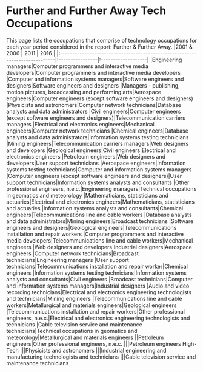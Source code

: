 # Further and Further Away Tech Occupations
This page lists the occupations that comprise of technology occupations for each year period considered in the report: Further & Further Away.
|2001 & 2006                                                                  |      2011       |          2016      |
|:----------------------------------------------------------------------------|:----------------|:-------------------|
|Engineering managers|Computer programmers and interactive media developers|Computer programmers and interactive media developers
|Computer and information systems managers|Software engineers and designers|Software engineers and designers
|Managers - publishing, motion pictures, broadcasting and performing arts|Aerospace engineers|Computer engineers (except software engineers and designers)
|Physicists and astronomers|Computer network technicians|Database analysts and data administrators
|Civil engineers|Computer engineers (except software engineers and designers)|Telecommunication carriers managers
|Electrical and electronics engineers|Mechanical engineers|Computer network technicians
|Chemical engineers|Database analysts and data administrators|Information systems testing technicians
|Mining engineers|Telecommunication carriers managers|Web designers and developers
|Geological engineers|Civil engineers|Electrical and electronics engineers
|Petroleum engineers|Web designers and developers|User support technicians
|Aerospace engineers|Information systems testing technicians|Computer and information systems managers
|Computer engineers (except software engineers and designers)|User support technicians|Information systems analysts and consultants
|Other professional engineers, n.e.c.|Engineering managers|Technical occupations in geomatics and meteorology
|Mathematicians, statisticians and actuaries|Electrical and electronics engineers|Mathematicians, statisticians and actuaries
|Information systems analysts and consultants|Chemical engineers|Telecommunications line and cable workers
|Database analysts and data administrators|Mining engineers|Broadcast technicians
|Software engineers and designers|Geological engineers|Telecommunications installation and repair workers
|Computer programmers and interactive media developers|Telecommunications line and cable workers|Mechanical engineers
|Web designers and developers|Industrial designers|Aerospace engineers
|Computer network technicians|Broadcast technicians|Engineering managers
|User support technicians|Telecommunications installation and repair worker|Chemical engineers
|Information systems testing technicians|Information systems analysts and consultants|Civil engineers
|Broadcast technicians|Computer and information systems managers|Industrial designers
|Audio and video recording technicians|Electrical and electronics engineering technologists and technicians|Mining engineers
|Telecommunications line and cable workers|Metallurgical and materials engineers|Geological engineers
|Telecommunications installation and repair workers|Other professional engineers, n.e.c.|Electrical and electronics engineering technologists and technicians
|Cable television service and maintenance technicians|Technical occupations in geomatics and meteorology|Metallurgical and materials engineers
||Petroleum engineers|Other professional engineers, n.e.c.
|||Petroleum engineers	High-Tech
|||Physicists and astronomers
|||Industrial engineering and manufacturing technologists and technicians
|||Cable television service and maintenance technicians


